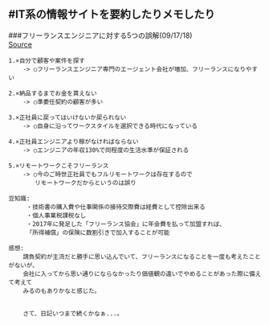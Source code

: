 #IT系の情報サイトを要約したりメモしたり
---
###フリーランスエンジニアに対する5つの誤解(09/17/18)  
[Source](https://qiita.com/poly_soft/items/c494f3df80738a3daf1c?utm_campaign=popular_items&utm_medium=twitter&utm_source=dlvr.it)  
```
1.×自分で顧客や案件を探す 
    -> ○フリーランスエンジニア専門のエージェント会社が増加、フリーランスになりやすい
    
2.×納品するまでお金を貰えない 
    -> ○準委任契約の顧客が多い
    
3.×正社員に戻ってはいけないか戻られない
    -> ○自身に沿ってワークスタイルを選択できる時代になっている
    
4.×正社員エンジニアより稼がなければならない 
    -> ○エンジニアの年収130%で同程度の生活水準が保証される
    
5.×リモートワークこそフリーランス 
    -> ○今のご時世正社員でもフルリモートワークは存在するので
    　　リモートワークだからというのは誤り
    
豆知識:
     ・技術書の購入費や仕事関係の接待交際費は経費として控除出来る
     ・個人事業税課税なし
     ・2017年に発足した「フリーランス協会」に年会費を払って加盟すれば、
     「所得補償」の保険に数割引きで加入することが可能
     
感想:
    請負契約が主流だと勝手に思い込んでいて、フリーランスになることを一度も考えたことがないが、
    会社に入ってから思い通りにならなかったり価値観の違いでやめることがあった際に備えて考えて
    みるのもありかなと感じた。
    
    
    さて、日記いつまで続くかなぁ...。
```
